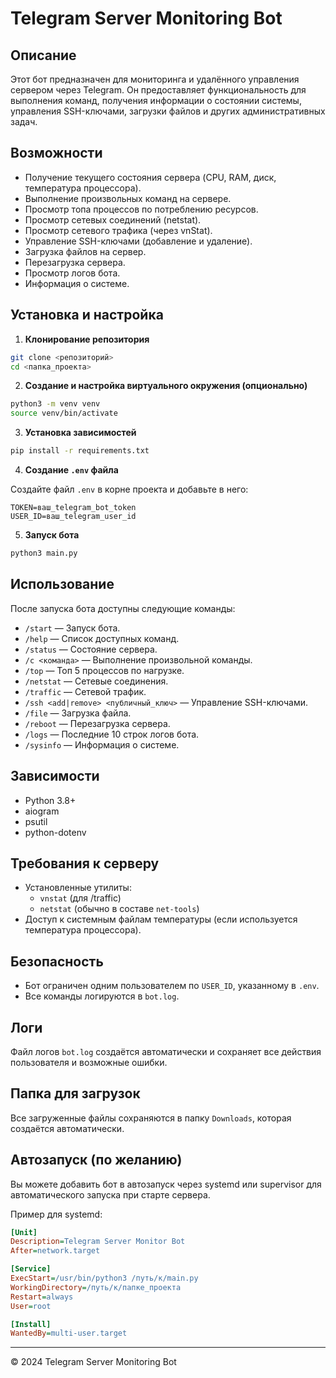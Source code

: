 # Telegram Server Monitoring Bot

## Описание

Этот бот предназначен для мониторинга и удалённого управления сервером через Telegram. Он предоставляет функциональность для выполнения команд, получения информации о состоянии системы, управления SSH-ключами, загрузки файлов и других административных задач.

## Возможности

- Получение текущего состояния сервера (CPU, RAM, диск, температура процессора).
- Выполнение произвольных команд на сервере.
- Просмотр топа процессов по потреблению ресурсов.
- Просмотр сетевых соединений (netstat).
- Просмотр сетевого трафика (через vnStat).
- Управление SSH-ключами (добавление и удаление).
- Загрузка файлов на сервер.
- Перезагрузка сервера.
- Просмотр логов бота.
- Информация о системе.

## Установка и настройка

1. **Клонирование репозитория**

```bash
git clone <репозиторий>
cd <папка_проекта>
```

2. **Создание и настройка виртуального окружения (опционально)**

```bash
python3 -m venv venv
source venv/bin/activate
```

3. **Установка зависимостей**

```bash
pip install -r requirements.txt
```

4. **Создание `.env` файла**

Создайте файл `.env` в корне проекта и добавьте в него:

```
TOKEN=ваш_telegram_bot_token
USER_ID=ваш_telegram_user_id
```

5. **Запуск бота**

```bash
python3 main.py
```

## Использование

После запуска бота доступны следующие команды:

- `/start` — Запуск бота.
- `/help` — Список доступных команд.
- `/status` — Состояние сервера.
- `/c <команда>` — Выполнение произвольной команды.
- `/top` — Топ 5 процессов по нагрузке.
- `/netstat` — Сетевые соединения.
- `/traffic` — Сетевой трафик.
- `/ssh <add|remove> <публичный_ключ>` — Управление SSH-ключами.
- `/file` — Загрузка файла.
- `/reboot` — Перезагрузка сервера.
- `/logs` — Последние 10 строк логов бота.
- `/sysinfo` — Информация о системе.

## Зависимости

- Python 3.8+
- aiogram
- psutil
- python-dotenv

## Требования к серверу

- Установленные утилиты:
  - `vnstat` (для /traffic)
  - `netstat` (обычно в составе `net-tools`)
- Доступ к системным файлам температуры (если используется температура процессора).

## Безопасность

- Бот ограничен одним пользователем по `USER_ID`, указанному в `.env`.
- Все команды логируются в `bot.log`.

## Логи

Файл логов `bot.log` создаётся автоматически и сохраняет все действия пользователя и возможные ошибки.

## Папка для загрузок

Все загруженные файлы сохраняются в папку `Downloads`, которая создаётся автоматически.

## Автозапуск (по желанию)

Вы можете добавить бот в автозапуск через systemd или supervisor для автоматического запуска при старте сервера.

Пример для systemd:

```ini
[Unit]
Description=Telegram Server Monitor Bot
After=network.target

[Service]
ExecStart=/usr/bin/python3 /путь/к/main.py
WorkingDirectory=/путь/к/папке_проекта
Restart=always
User=root

[Install]
WantedBy=multi-user.target
```

---

© 2024 Telegram Server Monitoring Bot

